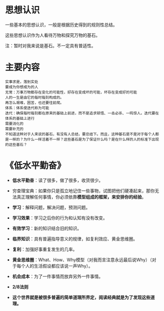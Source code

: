 # 思想认识
一些基本的思想认识，一般是根据历史得到的规则性总结。

这些思想认识作为人看待万物和探究万物的基石。

注：暂时对我来说是基石。不一定具有普适性。

# 主要内容
```
实事求是，落到实处
要成为你想成为的人
无常：万事万物都存在变化的可能性，好存在变成坏的可能，坏存在变成好的可能
人的一生是由它的每时每刻构成的。
再怎么艰难，困苦，也还要往前爬。
体系：体系使迭代称为可能
迭代：确保每时每刻都在原来的基础上前进，而不是追求顿悟、一击必杀、一鸣惊人。迭代要在体系的基础上进行
需要消化的
需要补充的
不知道这种对于人来说的基石，有没有人总结，要总结下。而且，这种基石是不是对于每个人都是一样的？为什么一样活着不一样？这些基石是为了保证什么吗？是在什么样的人的标准下出现的这些基石？
```
# 《低水平勤奋》

* **低水平勤奋**：读了很多，做了很多，收货很少。

* 穷查理宝典：如果你只是孤立地记住一些事物，试图把他们硬凑起来，那你无法真正理解任何事情，你必须依靠**模型组成的框架，来安排你的经验**。

* **学习**：解释问题，解决问题，预测问题。

* **学习效果**：学习之后你的行为和认知有没有改变。

* **有效学习**：新的知识结合旧的知识。

* **临界知识**：具有普遍指导意义的规律，如复利效应、黄金思维圈。

* **复利**：加强好事重复发生的几率。

* **黄金思维圈**：What、How、Why模型（对我而言注意永远最后说Why）（对于每个人的生活假设都应该说一声Why）。

* **机会成本**：为了一件事情而放弃另外一件事情。

* **2/8法则**

* **这个世界就是被很多普遍的简单道理所界定，阅读经典就是为了发现这些道理。**

